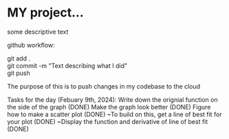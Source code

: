 # MY project...

some descriptive text

github workflow:

git add .  
git commit -m "Text describing what I did"  
git push  

The purpose of this is to push changes in my codebase to the cloud

Tasks for the day (Febuary 9th, 2024):
    Write down the orignial function on the side of the graph (DONE)
    Make the graph look better (DONE)
    Figure how to make a scatter plot (DONE)
        ~To build on this, get a line of best fit for your plot (DONE)
        ~Display the function and derivative of line of best fit (DONE)